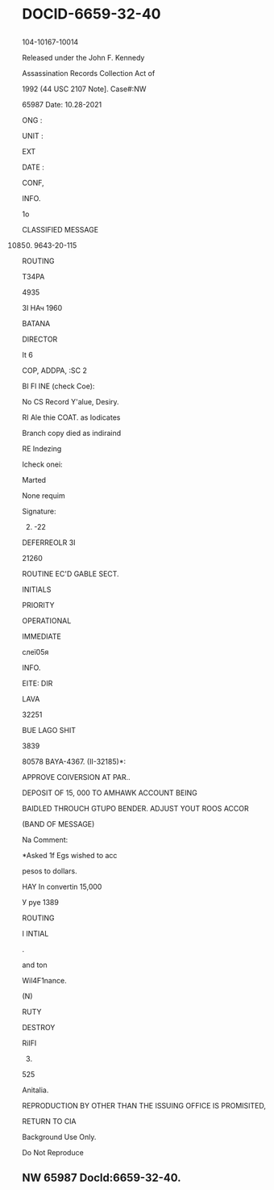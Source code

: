 # DOCID-6659-32-40

##
104-10167-10014

Released under the John F. Kennedy

Assassination Records Collection Act of

1992 (44 USC 2107 Note]. Case#:NW

65987 Date: 10.28-2021

ONG :

UNIT :

EXT

DATE :

CONF,

INFO.

1o

CLASSIFIED MESSAGE

10850. 9643-20-115

ROUTING

T34PA

4935

3І НАч 1960

BATANA

DIRECTOR

It 6

COP, ADDPA, :SC 2

BI Fl INE (check Coe):

No CS Record Y'alue, Desiry.

RI Ale thie COAT. as Iodicates

Branch copy died as indiraind

RE Indezing

Icheck onei:

Marted

None requim

Signature:

2. -22

DEFERREOLR 3I

21260

ROUTINE EC'D GABLE SECT.

INITIALS

PRIORITY

OPERATIONAL

IMMEDIATE

слeї05я

INFO.

EITE: DIR

LAVA

32251

BUE LAGO SHIT

3839

80578 BAYA-4367. (II-32185)*:

APPROVE COIVERSION AT PAR..

DEPOSIT OF 15, 000 TO AMHAWK ACCOUNT BEING

BAIDLED THROUCH GTUPO BENDER. ADJUST YOUT ROOS ACCOR

(BAND OF MESSAGE)

Na Comment:

*Asked 1f Egs wished to acc

pesos to dollars.

HAY In convertin 15,000

У pye 1389

ROUTING

I INTIAL

.

and ton

Wil4F1nance.

(N)

RUTY

DESTROY

RiIFI

03.

525

Anitalia.

REPRODUCTION BY OTHER THAN THE ISSUING OFFICE IS PROMISITED,

RETURN TO CIA

Background Use Only.

Do Not Reproduce

NW 65987 Docld:6659-32-40.
---

